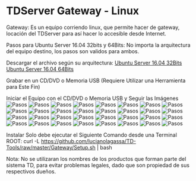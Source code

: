 # TDServer Gateway - Linux

Gateway: Es un equipo corriendo linux, que permite hacer de gateway, locación del TDServer para así hacer lo accesible desde Internet.

Pasos para Ubuntu Server 16.04 32bits y 64Bits: No importa la arquitectura del equipo destino, los pasos son validos para ambos.

Descargar el archivo según su arquitectura: [Ubuntu Server 16.04 32Bits](https://releases.ubuntu.com/16.04/ubuntu-16.04.6-server-i386.iso) [Ubuntu Server 16.04 64Bits](https://releases.ubuntu.com/16.04/ubuntu-16.04.6-server-amd64.iso)

Grabar en un CD/DVD o Memoria USB (Requiere Utilizar una Herramienta para Este Fin)

Iniciar el Equipo con el CD/DVD o Memoria USB y Seguir las Imágenes
![Pasos](https://raw.githubusercontent.com/lucianolagassa/TD-Tools/master/Gateway/Linux/Ubuntu-16.04/Capturas/Ubuntu-1604-Install001.png)
![Pasos](https://raw.githubusercontent.com/lucianolagassa/TD-Tools/master/Gateway/Linux/Ubuntu-16.04/Capturas/Ubuntu-1604-Install002.png)
![Pasos](https://raw.githubusercontent.com/lucianolagassa/TD-Tools/master/Gateway/Linux/Ubuntu-16.04/Capturas/Ubuntu-1604-Install003.png)
![Pasos](https://raw.githubusercontent.com/lucianolagassa/TD-Tools/master/Gateway/Linux/Ubuntu-16.04/Capturas/Ubuntu-1604-Install004.png)
![Pasos](https://raw.githubusercontent.com/lucianolagassa/TD-Tools/master/Gateway/Linux/Ubuntu-16.04/Capturas/Ubuntu-1604-Install005.png)
![Pasos](https://raw.githubusercontent.com/lucianolagassa/TD-Tools/master/Gateway/Linux/Ubuntu-16.04/Capturas/Ubuntu-1604-Install006.png)
![Pasos](https://raw.githubusercontent.com/lucianolagassa/TD-Tools/master/Gateway/Linux/Ubuntu-16.04/Capturas/Ubuntu-1604-Install007.png)
![Pasos](https://raw.githubusercontent.com/lucianolagassa/TD-Tools/master/Gateway/Linux/Ubuntu-16.04/Capturas/Ubuntu-1604-Install008.png)
![Pasos](https://raw.githubusercontent.com/lucianolagassa/TD-Tools/master/Gateway/Linux/Ubuntu-16.04/Capturas/Ubuntu-1604-Install009.png)
![Pasos](https://raw.githubusercontent.com/lucianolagassa/TD-Tools/master/Gateway/Linux/Ubuntu-16.04/Capturas/Ubuntu-1604-Install010.png)
![Pasos](https://raw.githubusercontent.com/lucianolagassa/TD-Tools/master/Gateway/Linux/Ubuntu-16.04/Capturas/Ubuntu-1604-Install011.png)
![Pasos](https://raw.githubusercontent.com/lucianolagassa/TD-Tools/master/Gateway/Linux/Ubuntu-16.04/Capturas/Ubuntu-1604-Install012.png)
![Pasos](https://raw.githubusercontent.com/lucianolagassa/TD-Tools/master/Gateway/Linux/Ubuntu-16.04/Capturas/Ubuntu-1604-Install013.png)
![Pasos](https://raw.githubusercontent.com/lucianolagassa/TD-Tools/master/Gateway/Linux/Ubuntu-16.04/Capturas/Ubuntu-1604-Install014.png)
![Pasos](https://raw.githubusercontent.com/lucianolagassa/TD-Tools/master/Gateway/Linux/Ubuntu-16.04/Capturas/Ubuntu-1604-Install015.png)
![Pasos](https://raw.githubusercontent.com/lucianolagassa/TD-Tools/master/Gateway/Linux/Ubuntu-16.04/Capturas/Ubuntu-1604-Install016.png)
![Pasos](https://raw.githubusercontent.com/lucianolagassa/TD-Tools/master/Gateway/Linux/Ubuntu-16.04/Capturas/Ubuntu-1604-Install017.png)
![Pasos](https://raw.githubusercontent.com/lucianolagassa/TD-Tools/master/Gateway/Linux/Ubuntu-16.04/Capturas/Ubuntu-1604-Install018.png)
![Pasos](https://raw.githubusercontent.com/lucianolagassa/TD-Tools/master/Gateway/Linux/Ubuntu-16.04/Capturas/Ubuntu-1604-Install019.png)
![Pasos](https://raw.githubusercontent.com/lucianolagassa/TD-Tools/master/Gateway/Linux/Ubuntu-16.04/Capturas/Ubuntu-1604-Install020.png)
![Pasos](https://raw.githubusercontent.com/lucianolagassa/TD-Tools/master/Gateway/Linux/Ubuntu-16.04/Capturas/Ubuntu-1604-Install021.png)
![Pasos](https://raw.githubusercontent.com/lucianolagassa/TD-Tools/master/Gateway/Linux/Ubuntu-16.04/Capturas/Ubuntu-1604-Install022.png)
![Pasos](https://raw.githubusercontent.com/lucianolagassa/TD-Tools/master/Gateway/Linux/Ubuntu-16.04/Capturas/Ubuntu-1604-Install023.png)
![Pasos](https://raw.githubusercontent.com/lucianolagassa/TD-Tools/master/Gateway/Linux/Ubuntu-16.04/Capturas/Ubuntu-1604-Install024.png)
![Pasos](https://raw.githubusercontent.com/lucianolagassa/TD-Tools/master/Gateway/Linux/Ubuntu-16.04/Capturas/Ubuntu-1604-Install025.png)
![Pasos](https://raw.githubusercontent.com/lucianolagassa/TD-Tools/master/Gateway/Linux/Ubuntu-16.04/Capturas/Ubuntu-1604-Install026.png)
![Pasos](https://raw.githubusercontent.com/lucianolagassa/TD-Tools/master/Gateway/Linux/Ubuntu-16.04/Capturas/Ubuntu-1604-Install027.png)
![Pasos](https://raw.githubusercontent.com/lucianolagassa/TD-Tools/master/Gateway/Linux/Ubuntu-16.04/Capturas/Ubuntu-1604-Install028.png)
![Pasos](https://raw.githubusercontent.com/lucianolagassa/TD-Tools/master/Gateway/Linux/Ubuntu-16.04/Capturas/Ubuntu-1604-Install029.png)
![Pasos](https://raw.githubusercontent.com/lucianolagassa/TD-Tools/master/Gateway/Linux/Ubuntu-16.04/Capturas/Ubuntu-1604-Install030.png)
![Pasos](https://raw.githubusercontent.com/lucianolagassa/TD-Tools/master/Gateway/Linux/Ubuntu-16.04/Capturas/Ubuntu-1604-Install031.png)
![Pasos](https://raw.githubusercontent.com/lucianolagassa/TD-Tools/master/Gateway/Linux/Ubuntu-16.04/Capturas/Ubuntu-1604-Install032.png)

Instalar Solo debe ejecutar el Siguiente Comando desde una Terminal ROOT: curl -L https://github.com/lucianolagassa/TD-Tools/raw/master/Gateway/Setup.sh | bash

Nota: No se utilizaran los nombres de los productos que forman parte del sistema TD, para evitar problemas legales, dado que son propiedad de sus respectivos dueños.
